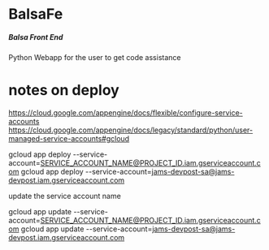 # BalsaFe

##### Balsa Front End 
Python Webapp for the user to get code assistance



# notes on deploy

https://cloud.google.com/appengine/docs/flexible/configure-service-accounts
https://cloud.google.com/appengine/docs/legacy/standard/python/user-managed-service-accounts#gcloud

gcloud app deploy --service-account=SERVICE_ACCOUNT_NAME@PROJECT_ID.iam.gserviceaccount.com
gcloud app deploy --service-account=jams-devpost-sa@jams-devpost.iam.gserviceaccount.com

update the service account name

gcloud app update --service-account=SERVICE_ACCOUNT_NAME@PROJECT_ID.iam.gserviceaccount.com
gcloud app update --service-account=jams-devpost-sa@jams-devpost.iam.gserviceaccount.com


